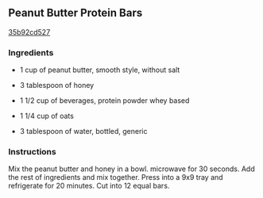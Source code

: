 ## Peanut Butter Protein Bars

[35b92cd527](http://www.food.com/recipe/peanut-butter-protein-bars-358944)

### Ingredients

 - 1 cup of peanut butter, smooth style, without salt

 - 3 tablespoon of honey

 - 1 1/2 cup of beverages, protein powder whey based

 - 1 1/4 cup of oats

 - 3 tablespoon of water, bottled, generic

### Instructions

Mix the peanut butter and honey in a bowl. microwave for 30 seconds. Add the rest of ingredients and mix together. Press into a 9x9 tray and refrigerate for 20 minutes. Cut into 12 equal bars.